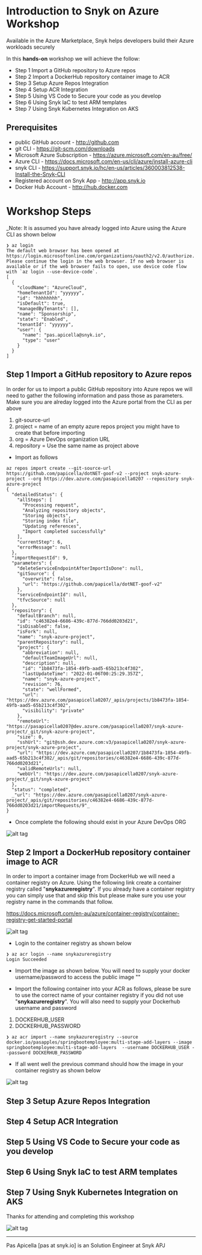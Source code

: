# Introduction to Snyk on Azure Workshop

Available in the Azure Marketplace, Snyk helps developers build their Azure workloads securely

In this **hands-on** workshop we will achieve the follow:

* Step 1 Import a GitHub repository to Azure repos
* Step 2 Import a DockerHub repository container image to ACR
* Step 3 Setup Azure Repos Integration
* Step 4 Setup ACR Integration
* Step 5 Using VS Code to Secure your code as you develop
* Step 6 Using Snyk IaC to test ARM templates
* Step 7 Using Snyk Kubernetes Integration on AKS

## Prerequisites

* public GitHub account - http://github.com
* git CLI - https://git-scm.com/downloads
* Microsoft Azure Subscription - https://azure.microsoft.com/en-au/free/
* Azure CLI - https://docs.microsoft.com/en-us/cli/azure/install-azure-cli
* snyk CLI - https://support.snyk.io/hc/en-us/articles/360003812538-Install-the-Snyk-CLI
* Registered account on Snyk App - http://app.snyk.io
* Docker Hub Account - http://hub.docker.com

# Workshop Steps

_Note: It is assumed you have already logged into Azure using the Azure CLI as shown below

```shell
❯ az login
The default web browser has been opened at https://login.microsoftonline.com/organizations/oauth2/v2.0/authorize. Please continue the login in the web browser. If no web browser is available or if the web browser fails to open, use device code flow with `az login --use-device-code`.
[
  {
    "cloudName": "AzureCloud",
    "homeTenantId": "yyyyyy",
    "id": "hhhhhhhh",
    "isDefault": true,
    "managedByTenants": [],
    "name": "Sponsorship",
    "state": "Enabled",
    "tenantId": "yyyyyy",
    "user": {
      "name": "pas.apicella@snyk.io",
      "type": "user"
    }
  }
]
```

## Step 1 Import a GitHub repository to Azure repos

In order for us to import a public GitHub repository into Azure repos we will need to gather the following information and pass those as parameters. Make sure you are alreday logged into the Azure portal from the CLI as per above

1. git-source-url
2. project = name of an empty azure repos project you might have to create that before importing
3. org = Azure DevOps organization URL
4. repository = Use the same name as project above

* Import as follows

```shell
az repos import create --git-source-url https://github.com/papicella/dotNET-goof-v2 --project snyk-azure-project --org https://dev.azure.com/pasapicella0207 --repository snyk-azure-project
{
  "detailedStatus": {
    "allSteps": [
      "Processing request",
      "Analyzing repository objects",
      "Storing objects",
      "Storing index file",
      "Updating references",
      "Import completed successfully"
    ],
    "currentStep": 6,
    "errorMessage": null
  },
  "importRequestId": 9,
  "parameters": {
    "deleteServiceEndpointAfterImportIsDone": null,
    "gitSource": {
      "overwrite": false,
      "url": "https://github.com/papicella/dotNET-goof-v2"
    },
    "serviceEndpointId": null,
    "tfvcSource": null
  },
  "repository": {
    "defaultBranch": null,
    "id": "c46382e4-6686-439c-877d-766dd0203d21",
    "isDisabled": false,
    "isFork": null,
    "name": "snyk-azure-project",
    "parentRepository": null,
    "project": {
      "abbreviation": null,
      "defaultTeamImageUrl": null,
      "description": null,
      "id": "1b8473fa-1854-49fb-aad5-65b213c4f302",
      "lastUpdateTime": "2022-01-06T00:25:29.357Z",
      "name": "snyk-azure-project",
      "revision": 76,
      "state": "wellFormed",
      "url": "https://dev.azure.com/pasapicella0207/_apis/projects/1b8473fa-1854-49fb-aad5-65b213c4f302",
      "visibility": "private"
    },
    "remoteUrl": "https://pasapicella0207@dev.azure.com/pasapicella0207/snyk-azure-project/_git/snyk-azure-project",
    "size": 0,
    "sshUrl": "git@ssh.dev.azure.com:v3/pasapicella0207/snyk-azure-project/snyk-azure-project",
    "url": "https://dev.azure.com/pasapicella0207/1b8473fa-1854-49fb-aad5-65b213c4f302/_apis/git/repositories/c46382e4-6686-439c-877d-766dd0203d21",
    "validRemoteUrls": null,
    "webUrl": "https://dev.azure.com/pasapicella0207/snyk-azure-project/_git/snyk-azure-project"
  },
  "status": "completed",
  _"url": "https://dev.azure.com/pasapicella0207/snyk-azure-project/_apis/git/repositories/c46382e4-6686-439c-877d-766dd0203d21/importRequests/9"_
}
```
* Once complete the following should exist in your Azure DevOps ORG 

![alt tag](https://i.ibb.co/sy4KyYr/snyk-azure-workshop-1.png)


## Step 2 Import a DockerHub repository container image to ACR

In order to import a container image from DockerHub we will need a container registry on Azure. Using the following link create a container registry called "**snykazureregistry**". If you already have a container registry you can simply use that and skip this but please make sure you use your registry name in the commands that follow.

https://docs.microsoft.com/en-au/azure/container-registry/container-registry-get-started-portal

![alt tag](https://i.ibb.co/FWhqznF/snyk-azure-workshop-2.png)

* Login to the container registry as shown below

```shell
❯ az acr login --name snykazureregistry
Login Succeeded
```

* Import the image as shown below. You will need to supply your docker username/password to access the public image ""

* Import the following container into your ACR as follows, please be sure to use the correct name of your container registry if you did not use "**snykazureregistry**". You will also need to supply your Dockerhub username and password

1. DOCKERHUB_USER
2. DOCKERHUB_PASSWORD

```shell
❯ az acr import --name snykazureregistry --source docker.io/pasapples/springbootemployee:multi-stage-add-layers --image springbootemployee:multi-stage-add-layers  --username DOCKERHUB_USER --password DOCKERHUB_PASSWORD
```

* If all went well the previous command should how the image in your container registry as shown below

![alt tag](https://i.ibb.co/tYRvcSQ/snyk-azure-workshop-3.png)

## Step 3 Setup Azure Repos Integration


## Step 4 Setup ACR Integration


## Step 5 Using VS Code to Secure your code as you develop


## Step 6 Using Snyk IaC to test ARM templates


## Step 7 Using Snyk Kubernetes Integration on AKS

Thanks for attending and completing this workshop

![alt tag](https://i.ibb.co/7tnp1B6/snyk-logo.png)

<hr />
Pas Apicella [pas at snyk.io] is an Solution Engineer at Snyk APJ